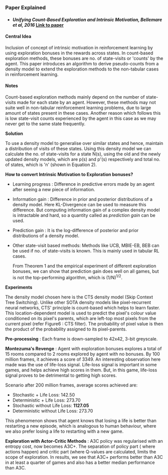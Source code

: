 ### 																							Paper Explained

- #### *Unifying Count-Based Exploration and Intrinsic Motivation, Bellemare et al, 2016*	[Link to paper](https://arxiv.org/abs/1606.01868)


#### **Central Idea**

Inclusion of concept of intrinsic motivation in reinforcement learning by using exploration bonuses in the rewards across states. In count-based exploration methods, these bonuses are no. of state-visits or 'counts' by the agent. This paper introduces an algorithm to derive pseudo-counts from a density model to extend the exploration methods to the non-tabular cases in reinforcement learning.



#### 															**Notes**

Count-based exploration methods mainly depend on the number of state-visits made for each state by an agent. However, these methods may not suite well in non-tabular reinforcement learning problems, due to large amount of states present in these cases. Another reason which follows this is low state-visit counts experienced by the agent in this case as we may never get to the same state frequently.

**Solution**

 To use a density model to generalise over similar states and hence, maintain a distribution of visits of these states. Using this density model we can calculate the no. of state-visits for a state N(s), using the old and the newly updated density models, which are p(s) and p'(s) respectively and total no. of states, which is 'n' (shown in Equation 2).

**How to convert Intrinsic Motivation to Exploration bonuses?**

- Learning progress : Difference in predictive errors made by an agent after seeing a new piece of information.

- Information gain : Difference in prior and posterior distributions of a density model. Here KL-Divergence can be used to measure this difference. But computing information gain of a complex density model is intractable and hard, so a quantity called as *prediction gain* can be used. 

- Prediction gain : It is the log-difference of posterior and prior distributions of a density model.

- Other state-visit based methods: Methods like UCB, MBIE-EB, BEB can be used if no. of state-visits is known. This is  mainly used in tabular RL cases.

  From Theorem 1 and the empirical experiment of different exploration bonuses, we can show that prediction gain does well on all games, but is not the top-performing algorithm, which is (1/N)<sup>1/2</sup>.

**Experiments**

The density model chosen here is the CTS density model (Skip Context Tree Switching). Unlike other SOTA density models like pixel-recurrent neural networks, CTS' principle is count-based which helps to learn faster. This location-dependent model is used to predict the pixel's colour value conditioned on its pixel's parents, which are left-top most pixels from the current pixel (refer Figure6 : CTS filter). The probability of pixel value is then the product of the probability assigned to its pixel-parents.

**Pre-processing** : Each frame is down-sampled to 42x42, 3-bit greyscale. 

**Montezuma's Revenge**  :  Agent with exploration bonuses explores a total of 15 rooms compared to 2 rooms explored by agent with no bonuses. By  100 million frames, it achieves a score of 3349. An interesting observation here made was the use of life-loss signal. Life-loss signal is important in some games, and helps achieve high scores in them. But, in this game, life-loss signal proves to be detrimental to getting high scores.

Scenario after 200 million frames, average scores achieved are:

-  Stochastic + Life Loss: 142.50 
- Deterministic + Life Loss: 273.70 
- Stochastic without Life Loss: **1127.05** 
- Deterministic without Life Loss: 273.70

This phenomenon shows that agent knows that losing a life is better than restarting a new episode, which is analogous to human behaviour, where we also prefer losing a life to restarting with a new game.

**Exploration with Actor-Critic Methods**  :  A3C policy was regularised with an entropy cost, now becomes A3C+. The separation of policy part ( where actions happen) and critic part (where Q-values are calculated, limits the scope of exploration. In results, we see that A3C+ performs better than A3C in at least a quarter of games and also has a better median performance than A3C.

